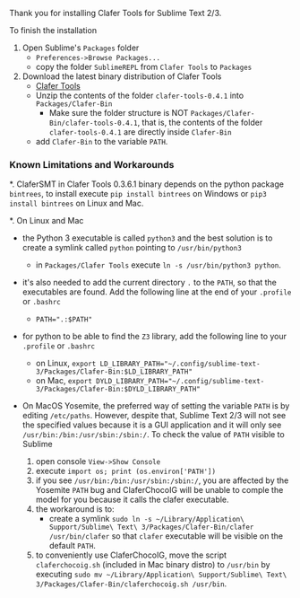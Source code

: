 Thank you for installing Clafer Tools for Sublime Text 2/3.

To finish the installation

1. Open Sublime's `Packages` folder
   * `Preferences->Browse Packages...`
   * copy the folder `SublimeREPL` from `Clafer Tools` to `Packages`
2. Download the latest binary distribution of Clafer Tools
   * [Clafer Tools](http://gsd.uwaterloo.ca/clafer-tools-binary-distributions)
   * Unzip the contents of the folder `clafer-tools-0.4.1` into `Packages/Clafer-Bin`
      * Make sure the folder structure is NOT `Packages/Clafer-Bin/clafer-tools-0.4.1`, that is, the contents of the folder `clafer-tools-0.4.1` are directly inside `Clafer-Bin`
   * add `Clafer-Bin` to the variable `PATH`.

### Known Limitations and Workarounds

*. ClaferSMT in Clafer Tools 0.3.6.1 binary depends on the python package `bintrees`, to install execute `pip install bintrees` on Windows or `pip3 install bintrees` on Linux and Mac.

*. On Linux and Mac
   * the Python 3 executable is called `python3` and the best solution is to create a symlink called `python`  pointing to `/usr/bin/python3`
      * in `Packages/Clafer Tools` execute `ln -s /usr/bin/python3 python`.
   * it's also needed to add the current directory `.` to the `PATH`, so that the executables are found. Add the following line at the end of your `.profile` or `.bashrc`
      * `PATH=".:$PATH"`
   * for python to be able to find the `Z3` library, add the following line to your `.profile` or `.bashrc`
      * on Linux, `export LD_LIBRARY_PATH="~/.config/sublime-text-3/Packages/Clafer-Bin:$LD_LIBRARY_PATH"`
      * on Mac, `export DYLD_LIBRARY_PATH="~/.config/sublime-text-3/Packages/Clafer-Bin:$DYLD_LIBRARY_PATH"`

* On MacOS Yosemite, the preferred way of setting the variable `PATH` is by editing `/etc/paths`. However, despite that, Sublime Text 2/3 will not see the specified values because it is a GUI application and it will only see `/usr/bin:/bin:/usr/sbin:/sbin:/`. To check the value of `PATH` visible to Sublime
   1. open console `View->Show Console`
   2. execute `import os; print (os.environ['PATH'])`
   3. if you see `/usr/bin:/bin:/usr/sbin:/sbin:/`, you are affected by the Yosemite `PATH` bug and ClaferChocoIG will be unable to comple the model for you because it calls the clafer executable.
   4. the workaround is to:
      * create a symlink `sudo ln -s ~/Library/Application\ Support/Sublime\ Text\ 3/Packages/Clafer-Bin/clafer /usr/bin/clafer` so that `clafer` executable will be visible on the default `PATH`.
   5. to conveniently use ClaferChocoIG, move the script `claferchocoig.sh` (included in Mac binary distro) to `/usr/bin` by executing `sudo mv ~/Library/Application\ Support/Sublime\ Text\ 3/Packages/Clafer-Bin/claferchocoig.sh /usr/bin`.
